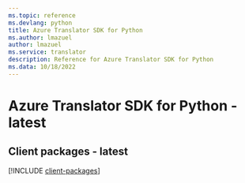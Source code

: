 ```yaml
---
ms.topic: reference
ms.devlang: python
title: Azure Translator SDK for Python
ms.author: lmazuel
author: lmazuel
ms.service: translator
description: Reference for Azure Translator SDK for Python
ms.data: 10/18/2022
---
```

# Azure Translator SDK for Python - latest

## Client packages - latest
[!INCLUDE [client-packages](translator-client-index.md)]
